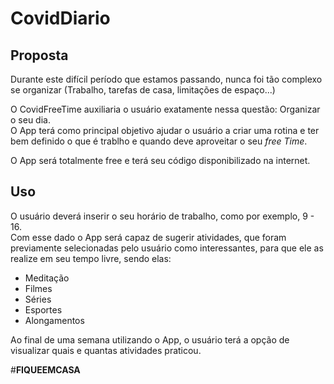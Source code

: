 # **CovidDiario**

## **Proposta**

Durante este difícil período que estamos passando, nunca foi tão complexo se organizar (Trabalho, tarefas de casa, limitações de espaço...)

O CovidFreeTime auxiliaria o usuário exatamente nessa questão: Organizar o seu dia.<br/>O App terá como principal objetivo ajudar o usuário a criar uma rotina e ter bem definido o que é trablho e quando deve aproveitar o seu *free Time*.

O App será totalmente free e terá seu código disponibilizado na internet.

## **Uso**

O usuário deverá inserir o seu horário de trabalho, como por exemplo, 9 - 16.<br/>
Com esse dado o App será capaz de sugerir atividades, que foram previamente selecionadas pelo usuário como interessantes, para que ele as realize em seu tempo livre, sendo elas:
* Meditação
* Filmes
* Séries
* Esportes
* Alongamentos<br/>

Ao final de uma semana utilizando o App, o usuário terá a opção de visualizar quais e quantas atividades praticou.


#**FIQUEEMCASA**
